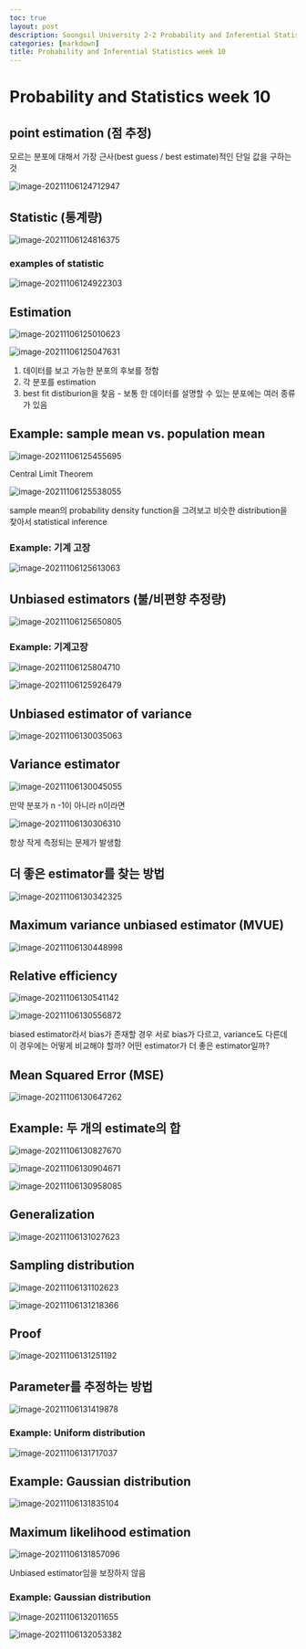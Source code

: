 ```yaml
---
toc: true
layout: post
description: Soongsil University 2-2 Probability and Inferential Statistics week 10.
categories: [markdown]
title: Probability and Inferential Statistics week 10
---
```

# Probability and Statistics week 10

## point estimation (점 추정)

모르는 분포에 대해서 가장 근사(best guess / best estimate)적인 단일 값을 구하는 것

![image-20211106124712947](/Kevin_Min/images/2021-11-06-probability-and-statistics-week-10/image-20211106124712947.png)

## Statistic (통계량)

![image-20211106124816375](/Kevin_Min/images/2021-11-06-probability-and-statistics-week-10/image-20211106124816375.png)

### examples of statistic

![image-20211106124922303](/Kevin_Min/images/2021-11-06-probability-and-statistics-week-10/image-20211106124922303.png)

## Estimation

![image-20211106125010623](/Kevin_Min/images/2021-11-06-probability-and-statistics-week-10/image-20211106125010623.png)

![image-20211106125047631](/Kevin_Min/images/2021-11-06-probability-and-statistics-week-10/image-20211106125047631.png)

1.   데이터를 보고 가능한 분포의 후보를 정함
2.   각 분포를 estimation
3.   best fit distiburion을 찾음 - 보통 한 데이터를 설명할 수 있는 분포에는 여러 종류가 있음

## Example: sample mean vs. population mean

![image-20211106125455695](/Kevin_Min/images/2021-11-06-probability-and-statistics-week-10/image-20211106125455695.png)

Central Limit Theorem

![image-20211106125538055](/Kevin_Min/images/2021-11-06-probability-and-statistics-week-10/image-20211106125538055.png)

sample mean의 probability density function을 그려보고 비슷한 distribution을 찾아서 statistical inference

### Example: 기계 고장

![image-20211106125613063](/Kevin_Min/images/2021-11-06-probability-and-statistics-week-10/image-20211106125613063.png)

## Unbiased estimators (불/비편향 추정량)

![image-20211106125650805](/Kevin_Min/images/2021-11-06-probability-and-statistics-week-10/image-20211106125650805.png)

### Example: 기계고장

![image-20211106125804710](/Kevin_Min/images/2021-11-06-probability-and-statistics-week-10/image-20211106125804710.png)

![image-20211106125926479](/Kevin_Min/images/2021-11-06-probability-and-statistics-week-10/image-20211106125926479.png)

## Unbiased estimator of variance

![image-20211106130035063](/Kevin_Min/images/2021-11-06-probability-and-statistics-week-10/image-20211106130035063.png)

## Variance estimator

![image-20211106130045055](/Kevin_Min/images/2021-11-06-probability-and-statistics-week-10/image-20211106130045055.png)

만약 분포가 n -1이 아니라 n이라면

![image-20211106130306310](/Kevin_Min/images/2021-11-06-probability-and-statistics-week-10/image-20211106130306310.png)

항상 작게 측정되는 문제가 발생함

## 더 좋은 estimator를 찾는 방법

![image-20211106130342325](/Kevin_Min/images/2021-11-06-probability-and-statistics-week-10/image-20211106130342325.png)

## Maximum variance unbiased estimator (MVUE)

![image-20211106130448998](/Kevin_Min/images/2021-11-06-probability-and-statistics-week-10/image-20211106130448998.png)

## Relative efficiency

![image-20211106130541142](/Kevin_Min/images/2021-11-06-probability-and-statistics-week-10/image-20211106130541142.png)

![image-20211106130556872](/Kevin_Min/images/2021-11-06-probability-and-statistics-week-10/image-20211106130556872.png)

biased estimator라서 bias가 존재할 경우 서로 bias가 다르고, variance도 다른데 이 경우에는 어떻게 비교해야 할까? 어떤 estimator가 더 좋은 estimator일까?

## Mean Squared Error (MSE)

![image-20211106130647262](/Kevin_Min/images/2021-11-06-probability-and-statistics-week-10/image-20211106130647262.png)

## Example: 두 개의 estimate의 합

![image-20211106130827670](/Kevin_Min/images/2021-11-06-probability-and-statistics-week-10/image-20211106130827670.png)

![image-20211106130904671](/Kevin_Min/images/2021-11-06-probability-and-statistics-week-10/image-20211106130904671.png)

![image-20211106130958085](/Kevin_Min/images/2021-11-06-probability-and-statistics-week-10/image-20211106130958085.png)

## Generalization

![image-20211106131027623](/Kevin_Min/images/2021-11-06-probability-and-statistics-week-10/image-20211106131027623.png)

## Sampling distribution

![image-20211106131102623](/Kevin_Min/images/2021-11-06-probability-and-statistics-week-10/image-20211106131102623.png)

![image-20211106131218366](/Kevin_Min/images/2021-11-06-probability-and-statistics-week-10/image-20211106131218366.png)

## Proof

![image-20211106131251192](/Kevin_Min/images/2021-11-06-probability-and-statistics-week-10/image-20211106131251192.png)

## Parameter를 추정하는 방법

![image-20211106131419878](/Kevin_Min/images/2021-11-06-probability-and-statistics-week-10/image-20211106131419878.png)

### Example: Uniform distribution

![image-20211106131717037](/Kevin_Min/images/2021-11-06-probability-and-statistics-week-10/image-20211106131717037.png)

## Example: Gaussian distribution

![image-20211106131835104](/Kevin_Min/images/2021-11-06-probability-and-statistics-week-10/image-20211106131835104.png)

## Maximum likelihood estimation

![image-20211106131857096](/Kevin_Min/images/2021-11-06-probability-and-statistics-week-10/image-20211106131857096.png)

Unbiased estimator임을 보장하지 않음

### Example: Gaussian distribution

![image-20211106132011655](/Kevin_Min/images/2021-11-06-probability-and-statistics-week-10/image-20211106132011655.png)

![image-20211106132053382](/Kevin_Min/images/2021-11-06-probability-and-statistics-week-10/image-20211106132053382.png)

